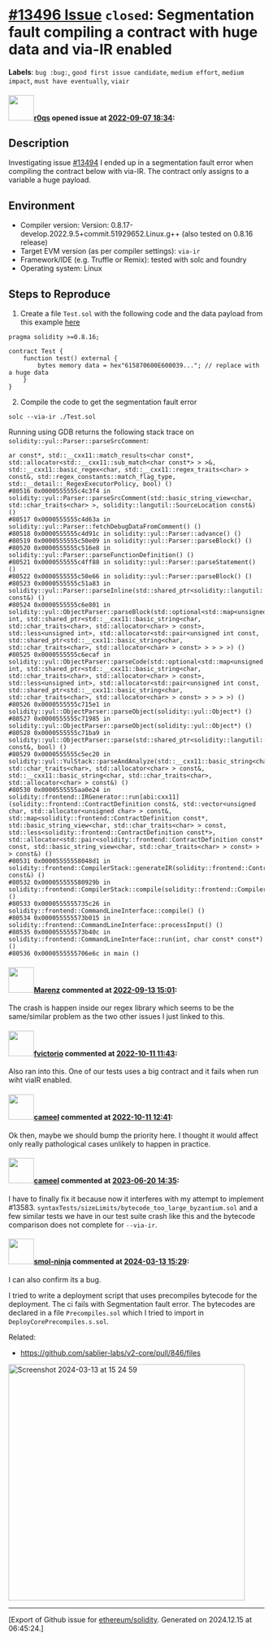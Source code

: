 # [\#13496 Issue](https://github.com/ethereum/solidity/issues/13496) `closed`: Segmentation fault compiling a contract with huge data and via-IR enabled
**Labels**: `bug :bug:`, `good first issue candidate`, `medium effort`, `medium impact`, `must have eventually`, `viair`


#### <img src="https://avatars.githubusercontent.com/u/457348?u=e02c93e6d98c1154952140a8d5af50d9d5ca59c9&v=4" width="50">[r0qs](https://github.com/r0qs) opened issue at [2022-09-07 18:34](https://github.com/ethereum/solidity/issues/13496):

## Description
Investigating issue [#13494](https://github.com/ethereum/solidity/issues/13494) I ended up in a segmentation fault error when compiling the contract below with via-IR. The contract only assigns to a variable a huge payload.

## Environment

- Compiler version: Version: 0.8.17-develop.2022.9.5+commit.51929652.Linux.g++ (also tested on 0.8.16 release)
- Target EVM version (as per compiler settings): `via-ir`
- Framework/IDE (e.g. Truffle or Remix): tested with solc and foundry
- Operating system: Linux

## Steps to Reproduce

1. Create a file `Test.sol` with the following code and the data payload from this example [here](https://github.com/bug-reproduction/solidity-assembly-variable-reset/blob/main/test/data/index.ts#L2)
```solidity
pragma solidity >=0.8.16;

contract Test {
	function test() external {
		bytes memory data = hex"615870600E600039..."; // replace with a huge data
	}
}
```

2. Compile the code to get the segmentation fault error
```
solc --via-ir ./Test.sol
```

Running using GDB returns the following stack trace on `solidity::yul::Parser::parseSrcComment`:
```
ar const*, std::__cxx11::match_results<char const*, std::allocator<std::__cxx11::sub_match<char const*> > >&, std::__cxx11::basic_regex<char, std::__cxx11::regex_traits<char> > const&, std::regex_constants::match_flag_type, std::__detail::_RegexExecutorPolicy, bool) ()
#80516 0x0000555555c4c3f4 in solidity::yul::Parser::parseSrcComment(std::basic_string_view<char, std::char_traits<char> >, solidity::langutil::SourceLocation const&) ()
#80517 0x0000555555c4d63a in solidity::yul::Parser::fetchDebugDataFromComment() ()
#80518 0x0000555555c4d91c in solidity::yul::Parser::advance() ()
#80519 0x0000555555c50e09 in solidity::yul::Parser::parseBlock() ()
#80520 0x0000555555c516e8 in solidity::yul::Parser::parseFunctionDefinition() ()
#80521 0x0000555555c4ff88 in solidity::yul::Parser::parseStatement() ()
#80522 0x0000555555c50e66 in solidity::yul::Parser::parseBlock() ()
#80523 0x0000555555c51a83 in solidity::yul::Parser::parseInline(std::shared_ptr<solidity::langutil::Scanner> const&) ()
#80524 0x0000555555c6e801 in solidity::yul::ObjectParser::parseBlock(std::optional<std::map<unsigned int, std::shared_ptr<std::__cxx11::basic_string<char, std::char_traits<char>, std::allocator<char> > const>, std::less<unsigned int>, std::allocator<std::pair<unsigned int const, std::shared_ptr<std::__cxx11::basic_string<char, std::char_traits<char>, std::allocator<char> > const> > > > >) ()
#80525 0x0000555555c6ecaf in solidity::yul::ObjectParser::parseCode(std::optional<std::map<unsigned int, std::shared_ptr<std::__cxx11::basic_string<char, std::char_traits<char>, std::allocator<char> > const>, std::less<unsigned int>, std::allocator<std::pair<unsigned int const, std::shared_ptr<std::__cxx11::basic_string<char, std::char_traits<char>, std::allocator<char> > const> > > > >) ()
#80526 0x0000555555c715e1 in solidity::yul::ObjectParser::parseObject(solidity::yul::Object*) ()
#80527 0x0000555555c71985 in solidity::yul::ObjectParser::parseObject(solidity::yul::Object*) ()
#80528 0x0000555555c71ba9 in solidity::yul::ObjectParser::parse(std::shared_ptr<solidity::langutil::Scanner> const&, bool) ()
#80529 0x0000555555c5ec20 in solidity::yul::YulStack::parseAndAnalyze(std::__cxx11::basic_string<char, std::char_traits<char>, std::allocator<char> > const&, std::__cxx11::basic_string<char, std::char_traits<char>, std::allocator<char> > const&) ()
#80530 0x0000555555aa0e24 in solidity::frontend::IRGenerator::run[abi:cxx11](solidity::frontend::ContractDefinition const&, std::vector<unsigned char, std::allocator<unsigned char> > const&, std::map<solidity::frontend::ContractDefinition const*, std::basic_string_view<char, std::char_traits<char> > const, std::less<solidity::frontend::ContractDefinition const*>, std::allocator<std::pair<solidity::frontend::ContractDefinition const* const, std::basic_string_view<char, std::char_traits<char> > const> > > const&) ()
#80531 0x00005555558048d1 in solidity::frontend::CompilerStack::generateIR(solidity::frontend::ContractDefinition const&) ()
#80532 0x000055555580929b in solidity::frontend::CompilerStack::compile(solidity::frontend::CompilerStack::State) ()
#80533 0x0000555555735c26 in solidity::frontend::CommandLineInterface::compile() ()
#80534 0x000055555573b015 in solidity::frontend::CommandLineInterface::processInput() ()
#80535 0x000055555573b40c in solidity::frontend::CommandLineInterface::run(int, char const* const*) ()
#80536 0x0000555555706e6c in main ()
```

#### <img src="https://avatars.githubusercontent.com/u/424752?u=2d50de05ec528b9b84f8b905a56e90669b0f8927&v=4" width="50">[Marenz](https://github.com/Marenz) commented at [2022-09-13 15:01](https://github.com/ethereum/solidity/issues/13496#issuecomment-1245544360):

The crash is happen inside our regex library which seems to be the same/similar problem as the two other issues I just linked to this.

#### <img src="https://avatars.githubusercontent.com/u/417134?u=5feef499be4f54bc60b2719221a4ec238bc83562&v=4" width="50">[fvictorio](https://github.com/fvictorio) commented at [2022-10-11 11:43](https://github.com/ethereum/solidity/issues/13496#issuecomment-1274552101):

Also ran into this. One of our tests uses a big contract and it fails when run wiht viaIR enabled.

#### <img src="https://avatars.githubusercontent.com/u/137030?v=4" width="50">[cameel](https://github.com/cameel) commented at [2022-10-11 12:41](https://github.com/ethereum/solidity/issues/13496#issuecomment-1274627367):

Ok then, maybe we should bump the priority here. I thought it would affect only really pathological cases unlikely to happen in practice.

#### <img src="https://avatars.githubusercontent.com/u/137030?v=4" width="50">[cameel](https://github.com/cameel) commented at [2023-06-20 14:35](https://github.com/ethereum/solidity/issues/13496#issuecomment-1598915203):

I have to finally fix it because now it interferes with my attempt to implement #13583. `syntaxTests/sizeLimits/bytecode_too_large_byzantium.sol` and a few similar tests we have in our test suite crash like this and the bytecode comparison does not complete for `--via-ir`.

#### <img src="https://avatars.githubusercontent.com/u/6676622?u=53659e731a94c7be61d6f662ab7f1fcc450d9937&v=4" width="50">[smol-ninja](https://github.com/smol-ninja) commented at [2024-03-13 15:29](https://github.com/ethereum/solidity/issues/13496#issuecomment-1994668929):

I can also confirm its a bug.

I tried to write a deployment script that uses precompiles bytecode for the deployment. The ci fails with Segmentation fault error. The bytecodes are declared in a file `Precompiles.sol` which I tried to import in `DeployCorePrecompiles.s.sol`.

Related:
- https://github.com/sablier-labs/v2-core/pull/846/files

<img width="465" alt="Screenshot 2024-03-13 at 15 24 59" src="https://github.com/ethereum/solidity/assets/6676622/2ad53b7b-4299-46fb-94ac-3144b86f3027">


-------------------------------------------------------------------------------



[Export of Github issue for [ethereum/solidity](https://github.com/ethereum/solidity). Generated on 2024.12.15 at 06:45:24.]
